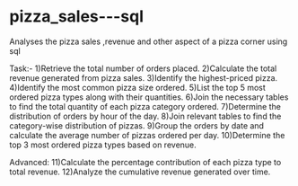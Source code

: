 # pizza_sales---sql
Analyses the pizza sales ,revenue and other aspect of a pizza corner using sql


Task:-
1)Retrieve the total number of orders placed.
2)Calculate the total revenue generated from pizza sales.
3)Identify the highest-priced pizza.
4)Identify the most common pizza size ordered.
5)List the top 5 most ordered pizza types along with their quantities.
6)Join the necessary tables to find the total quantity of each pizza category ordered.
7)Determine the distribution of orders by hour of the day.
8)Join relevant tables to find the category-wise distribution of pizzas.
9)Group the orders by date and calculate the average number of pizzas ordered per day.
10)Determine the top 3 most ordered pizza types based on revenue.

Advanced:
11)Calculate the percentage contribution of each pizza type to total revenue.
12)Analyze the cumulative revenue generated over time.
